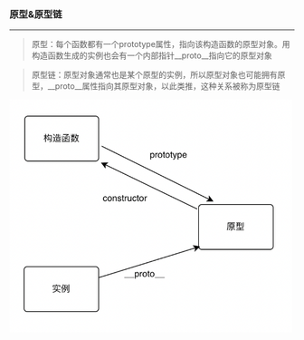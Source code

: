 ### 原型&原型链
---
>原型：每个函数都有一个prototype属性，指向该构造函数的原型对象。用构造函数生成的实例也会有一个内部指针__proto__指向它的原型对象

>原型链：原型对象通常也是某个原型的实例，所以原型对象也可能拥有原型，__proto__属性指向其原型对象，以此类推，这种关系被称为原型链

<img src='./imgs/原型.png' width='500px'>

